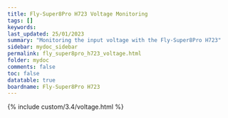 ```yaml
---
title: Fly-Super8Pro H723 Voltage Monitoring
tags: []
keywords: 
last_updated: 25/01/2023
summary: "Monitoring the input voltage with the Fly-Super8Pro H723"
sidebar: mydoc_sidebar
permalink: fly_super8pro_h723_voltage.html
folder: mydoc
comments: false
toc: false
datatable: true
boardname: Fly-Super8Pro H723
---
```


{% include custom/3.4/voltage.html %}  
